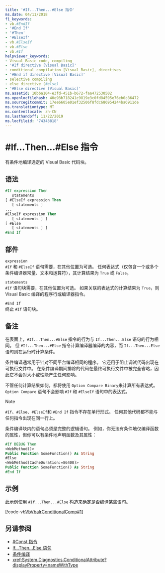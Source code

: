 ```yaml
---
title: '#If...Then...#Else 指令'
ms.date: 04/11/2018
f1_keywords:
- vb.#EndIf
- '#End If'
- '#Then'
- '#ElseIf'
- vb.#ElseIf
- vb.#Else
- vb.#If
helpviewer_keywords:
- Visual Basic code, compiling
- '#If directive [Visual Basic]'
- conditional compilation [Visual Basic], directives
- '#End if directive [Visual Basic]'
- selective compiling
- else directive (#else)
- '#Else directive [Visual Basic]'
ms.assetid: 10bba104-e3fd-451b-b672-faa472530502
ms.openlocfilehash: 40e93b718241c9819e3c0fd84595e76eb0c86472
ms.sourcegitcommit: 17ee6605e01ef32506f8fdc686954244ba6911de
ms.translationtype: MT
ms.contentlocale: zh-CN
ms.lasthandoff: 11/22/2019
ms.locfileid: "74343818"
---
```

# <a name="ifthenelse-directives"></a>#If...Then...#Else 指令

有条件地编译选定的 Visual Basic 代码块。

## <a name="syntax"></a>语法

```vb
#If expression Then
   statements
[ #ElseIf expression Then
   [ statements ]
...
#ElseIf expression Then
   [ statements ] ]
[ #Else
   [ statements ] ]
#End If
```

## <a name="parts"></a>部件

`expression`  
`#If` 和 `#ElseIf` 语句需要，在其他位置为可选。 任何表达式（仅包含一个或多个条件编译器常量、文本和运算符），其计算结果为 `True` 或 `False`。

`statements`  
`#If` 语句块需要，在其他位置为可选。 如果关联的表达式的计算结果为 `True`，则 Visual Basic 编译的程序行或编译器指令。

`#End If`  
终止 `#If` 语句块。

## <a name="remarks"></a>备注

在表面上，`#If...Then...#Else` 指令的行为与 `If...Then...Else` 语句的行为相同。 但 `#If...Then...#Else` 指令计算编译器编译的内容，而 `If...Then...Else` 语句则在运行时计算条件。

条件编译通常用于针对不同平台编译相同的程序。 它还用于阻止调试代码出现在可执行文件中。 在条件编译期间排除的代码在最终可执行文件中被完全省略，因此它不会对大小或性能产生任何影响。

不管任何计算结果如何，都将使用 `Option Compare Binary`来计算所有表达式。 `Option Compare` 语句不会影响 `#If` 和 `#ElseIf` 语句中的表达式。

> [!NOTE]
> `#If`、`#Else`、`#ElseIf`和 `#End If` 指令不存在单行形式。 任何其他代码都不能与任何指令出现在同一行上。

条件编译块内的语句必须是完整的逻辑语句。 例如，你无法有条件地仅编译函数的属性，但你可以有条件地声明函数及其属性：

```vb
#If DEBUG Then
<WebMethod()>
Public Function SomeFunction() As String
#Else
<WebMethod(CacheDuration:=86400)>
Public Function SomeFunction() As String
#End If
```

## <a name="example"></a>示例

此示例使用 `#If...Then...#Else` 构造来确定是否编译某些语句。

[!code-vb[VbVbalrConditionalComp#1](~/samples/snippets/visualbasic/VS_Snippets_VBCSharp/VbVbalrConditionalComp/VB/Class1.vb#1)]

## <a name="see-also"></a>另请参阅

- [#Const 指令](../../../visual-basic/language-reference/directives/const-directive.md)
- [If...Then...Else 语句](../../../visual-basic/language-reference/statements/if-then-else-statement.md)
- [条件编译](../../../visual-basic/programming-guide/program-structure/conditional-compilation.md)
- <xref:System.Diagnostics.ConditionalAttribute?displayProperty=nameWithType>
